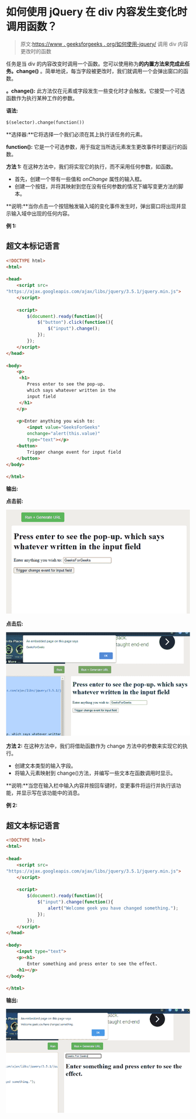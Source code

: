 # 如何使用 jQuery 在 div 内容发生变化时调用函数？

> 原文:[https://www . geeksforgeeks . org/如何使用-jquery/](https://www.geeksforgeeks.org/how-to-call-a-function-when-content-of-a-div-changes-using-jquery/) 调用 div 内容更改时的函数

任务是当 div 的内容改变时调用一个函数。您可以使用称为**的内置方法来完成此任务。change()** 。简单地说，每当字段被更改时，我们就调用一个会弹出窗口的函数。

**。change():** 此方法仅在元素或字段发生一些变化时才会触发。它接受一个可选函数作为执行某种工作的参数。

**语法:**

```html
$(selector).change(function())
```

**选择器:**它将选择一个我们必须在其上执行该任务的元素。

**function():** 它是一个可选参数，用于指定当所选元素发生更改事件时要运行的函数。

**方法 1:** 在这种方法中，我们将实现它的执行，而不采用任何参数，如函数。

*   首先，创建一个带有一些值和 *onChange* 属性的输入框。
*   创建一个按钮，并将其映射到您在没有任何参数的情况下编写变更方法的脚本。

**说明:**当你点击一个按钮触发输入域的变化事件发生时，弹出窗口将出现并显示输入域中出现的任何内容。

**例 1:**

## 超文本标记语言

```html
<!DOCTYPE html>
<html>

<head>
    <script src=
"https://ajax.googleapis.com/ajax/libs/jquery/3.5.1/jquery.min.js">
    </script>

    <script>
        $(document).ready(function(){
            $("button").click(function(){
                $("input").change();
            });
        });
    </script>
</head>

<body>
    <p>
     <h1>
        Press enter to see the pop-up. 
        which says whatever written in the 
        input field 
     </h1>
    </p>

    <p>Enter anything you wish to: 
        <input value="GeeksForGeeks" 
        onchange="alert(this.value)" 
        type="text"></p>
    <button>
        Trigger change event for input field
    </button>
</body>

</html>
```

**输出:**

**点击前:**

![](img/47c930d3be898978efa24485db177bc0.png)

**点击后:**

![](img/ed2bb83102539b09168be3140c8df2b6.png)

**方法 2:** 在这种方法中，我们将借助函数作为 change 方法中的参数来实现它的执行。

*   创建文本类型的输入字段。
*   将输入元素映射到 change()方法，并编写一些文本在函数调用时显示。

**说明:**当您在输入栏中输入内容并按回车键时，变更事件将运行并执行该功能，并显示写在该功能中的消息。

**例 2:**

## 超文本标记语言

```html
<!DOCTYPE html>
<html>

<head>
    <script src=
"https://ajax.googleapis.com/ajax/libs/jquery/3.5.1/jquery.min.js">
    </script>

    <script>
        $(document).ready(function(){
            $("input").change(function(){
                alert("Welcome geek you have changed something.");
            });
        });
    </script>
</head>

<body>
    <input type="text">
    <p><h1>
        Enter something and press enter to see the effect.
    <h1></p>
</body>

</html>
```

**输出:**

![](img/1c51c6263bdd4ac264a7bfeee73c6d5d.png)